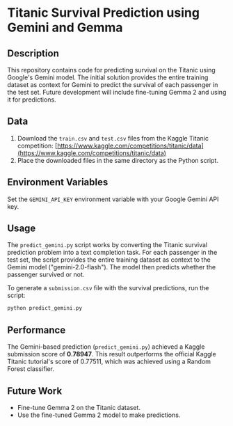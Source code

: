 # Titanic Survival Prediction using Gemini and Gemma

## Description
This repository contains code for predicting survival on the Titanic using Google's Gemini model. The initial solution provides the entire training dataset as context for Gemini to predict the survival of each passenger in the test set. Future development will include fine-tuning Gemma 2 and using it for predictions.

## Data
1. Download the `train.csv` and `test.csv` files from the Kaggle Titanic competition: [https://www.kaggle.com/competitions/titanic/data](https://www.kaggle.com/competitions/titanic/data)
2. Place the downloaded files in the same directory as the Python script.

## Environment Variables
Set the `GEMINI_API_KEY` environment variable with your Google Gemini API key.

## Usage
The `predict_gemini.py` script works by converting the Titanic survival prediction problem into a text completion task. For each passenger in the test set, the script provides the entire training dataset as context to the Gemini model ("gemini-2.0-flash"). The model then predicts whether the passenger survived or not.

To generate a `submission.csv` file with the survival predictions, run the script:
```bash
python predict_gemini.py
```

## Performance
The Gemini-based prediction (`predict_gemini.py`) achieved a Kaggle submission score of **0.78947**. This result outperforms the official Kaggle Titanic tutorial's score of 0.77511, which was achieved using a Random Forest classifier.

## Future Work
* Fine-tune Gemma 2 on the Titanic dataset.
* Use the fine-tuned Gemma 2 model to make predictions.
